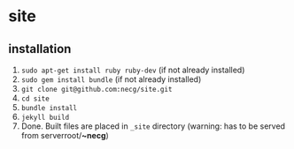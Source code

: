 site
====

installation
------------

1. `sudo apt-get install ruby ruby-dev` (if not already installed)
2. `sudo gem install bundle` (if not already installed)
3. `git clone git@github.com:necg/site.git`
4. `cd site`
5. `bundle install`
6. `jekyll build`
7. Done. Built files are placed in `_site` directory (warning: has to be served from serverroot/**~necg**)
